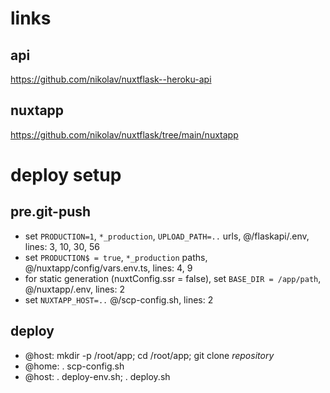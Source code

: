 
# links

## api
  https://github.com/nikolav/nuxtflask--heroku-api

## nuxtapp
  https://github.com/nikolav/nuxtflask/tree/main/nuxtapp

# deploy setup

## pre.git-push
  - set `PRODUCTION=1`, `*_production`, `UPLOAD_PATH=..` urls, @/flaskapi/.env, lines: 3, 10, 30, 56
  - set `PRODUCTION$ = true`, `*_production` paths, @/nuxtapp/config/vars.env.ts, lines: 4, 9
  - for static generation (nuxtConfig.ssr = false), set `BASE_DIR = /app/path`, @/nuxtapp/.env, lines: 2
  - set `NUXTAPP_HOST=..` @/scp-config.sh, lines: 2

## deploy
  - @host: mkdir -p /root/app; cd /root/app; git clone _repository_
  - @home: . scp-config.sh
  - @host: . deploy-env.sh; . deploy.sh

